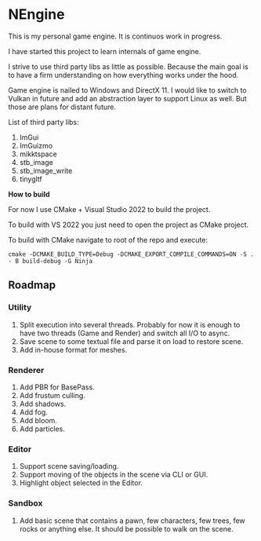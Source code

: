 # NEngine

This is my personal game engine. It is continuos work in progress.

I have started this project to learn internals of game engine.

I strive to use third party libs as little as possible. Because the 
main goal is to have a firm understanding on how everything works under the hood.

Game engine is nailed to Windows and DirectX 11. I would like to switch to 
Vulkan in future and add an abstraction layer to support Linux as well. But those are
plans for distant future.

List of third party libs:
1. ImGui
2. ImGuizmo
3. mikktspace
4. stb_image
5. stb_image_write
6. tinygltf

**How to build**

For now I use CMake + Visual Studio 2022 to build the project. 

To build with VS 2022 you just need to open the project as CMake project.

To build with CMake navigate to root of the repo and execute:

	cmake -DCMAKE_BUILD_TYPE=Debug -DCMAKE_EXPORT_COMPILE_COMMANDS=ON -S . - B build-debug -G Ninja


## Roadmap

### Utility
1. Split execution into several threads. Probably for now it is enough to have two threads (Game and Render) and switch all I/O to async.
2. Save scene to some textual file and parse it on load to restore scene.
3. Add in-house format for meshes.

### Renderer
1. Add PBR for BasePass.
2. Add frustum culling.
3. Add shadows.
4. Add fog.
5. Add bloom.
6. Add particles.

### Editor
1. Support scene saving/loading.
2. Support moving of the objects in the scene via CLI or GUI.
3. Highlight object selected in the Editor.

### Sandbox
1. Add basic scene that contains a pawn, few characters, few trees, few rocks or anything else. It should be possible to walk on the scene.